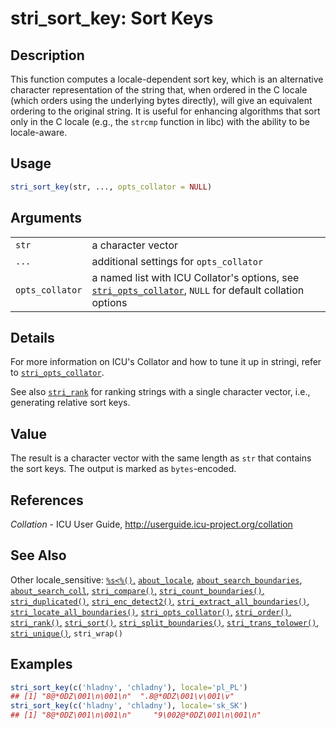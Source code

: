 # stri\_sort\_key: Sort Keys

## Description

This function computes a locale-dependent sort key, which is an alternative character representation of the string that, when ordered in the C locale (which orders using the underlying bytes directly), will give an equivalent ordering to the original string. It is useful for enhancing algorithms that sort only in the C locale (e.g., the `strcmp` function in libc) with the ability to be locale-aware.

## Usage

```r
stri_sort_key(str, ..., opts_collator = NULL)
```

## Arguments

|                 |                                                                                                                                                             |
|-----------------|-------------------------------------------------------------------------------------------------------------------------------------------------------------|
| `str`           | a character vector                                                                                                                                          |
| `...`           | additional settings for `opts_collator`                                                                                                                     |
| `opts_collator` | a named list with <span class="pkg">ICU</span> Collator\'s options, see [`stri_opts_collator`](stri_opts_collator.md), `NULL` for default collation options |

## Details

For more information on <span class="pkg">ICU</span>\'s Collator and how to tune it up in <span class="pkg">stringi</span>, refer to [`stri_opts_collator`](stri_opts_collator.md).

See also [`stri_rank`](stri_rank.md) for ranking strings with a single character vector, i.e., generating relative sort keys.

## Value

The result is a character vector with the same length as `str` that contains the sort keys. The output is marked as `bytes`-encoded.

## References

*Collation* - ICU User Guide, <http://userguide.icu-project.org/collation>

## See Also

Other locale\_sensitive: [`%s<%()`,](operator_compare.md) [`about_locale`](about_locale.md), [`about_search_boundaries`](about_search_boundaries.md), [`about_search_coll`](about_search_coll.md), [`stri_compare()`,](stri_compare.md) [`stri_count_boundaries()`,](stri_count_boundaries.md) [`stri_duplicated()`,](stri_duplicated.md) [`stri_enc_detect2()`,](stri_enc_detect2.md) [`stri_extract_all_boundaries()`,](stri_extract_boundaries.md) [`stri_locate_all_boundaries()`,](stri_locate_boundaries.md) [`stri_opts_collator()`,](stri_opts_collator.md) [`stri_order()`,](stri_order.md) [`stri_rank()`,](stri_rank.md) [`stri_sort()`,](stri_sort.md) [`stri_split_boundaries()`,](stri_split_boundaries.md) [`stri_trans_tolower()`,](stri_trans_casemap.md) [`stri_unique()`,](stri_unique.md) `stri_wrap()`

## Examples




```r
stri_sort_key(c('hladny', 'chladny'), locale='pl_PL')
## [1] "8@*0DZ\001\n\001\n"  ".8@*0DZ\001\v\001\v"
stri_sort_key(c('hladny', 'chladny'), locale='sk_SK')
## [1] "8@*0DZ\001\n\001\n"     "9\002@*0DZ\001\n\001\n"
```
